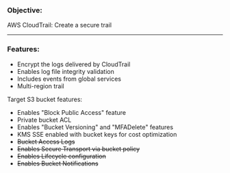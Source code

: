 ### Objective:
AWS CloudTrail: Create a secure trail

---

### Features:

- Encrypt the logs delivered by CloudTrail
- Enables log file integrity validation
- Includes events from global services
- Multi-region trail

Target S3 bucket features:

- Enables "Block Public Access" feature
- Private bucket ACL
- Enables "Bucket Versioning" and "MFADelete" features
- KMS SSE enabled with bucket keys for cost optimization
- ~~Bucket Access Logs~~
- ~~Enables Secure Transport via bucket policy~~
- ~~Enables Lifecycle configuration~~
- ~~Enables Bucket Notifications~~